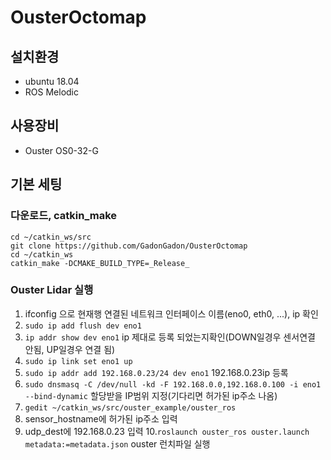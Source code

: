 
# OusterOctomap
## 설치환경
 - ubuntu 18.04
 - ROS Melodic
## 사용장비
 - Ouster OS0-32-G

## 기본 세팅
### 다운로드, catkin_make
    cd ~/catkin_ws/src
    git clone https://github.com/GadonGadon/OusterOctomap
    cd ~/catkin_ws
    catkin_make -DCMAKE_BUILD_TYPE=_Release_
 ### Ouster Lidar 실행
 1. ifconfig 으로 현재행 연결된 네트워크 인터페이스 이름(eno0, eth0, ...), ip 확인
 2. `sudo ip add flush dev eno1`
 3. `ip addr show dev eno1` ip 제대로 등록 되었는지확인(DOWN일경우 센서연결 안됨, UP일경우 연결 됨)
 4. `sudo ip link set eno1 up`
 5. `sudo ip addr add 192.168.0.23/24 dev eno1` 192.168.0.23ip 등록
 6. `sudo dnsmasq -C /dev/null -kd -F 192.168.0.0,192.168.0.100 -i eno1 --bind-dynamic` 할당받을 IP범위 지정(기다리면 허가된 ip주소 나옴)
 7. `gedit ~/catkin_ws/src/ouster_example/ouster_ros`
 8. sensor_hostname에 허가된 ip주소 입력
 9. udp_dest에 192.168.0.23 입력 
 10.`roslaunch ouster_ros ouster.launch metadata:=metadata.json` ouster 런치파일 실행
 



